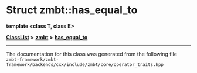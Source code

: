 

# Struct zmbt::has\_equal\_to

**template &lt;class T, class E&gt;**



[**ClassList**](annotated.md) **>** [**zmbt**](namespacezmbt.md) **>** [**has\_equal\_to**](structzmbt_1_1has__equal__to.md)







































































------------------------------
The documentation for this class was generated from the following file `zmbt-framework/zmbt-framework/backends/cxx/include/zmbt/core/operator_traits.hpp`

